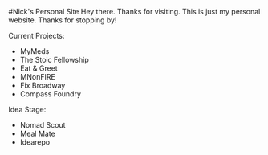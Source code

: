 #Nick's Personal Site
Hey there. Thanks for visiting. This is just my personal website. Thanks for stopping by!

Current Projects:
- MyMeds
- The Stoic Fellowship
- Eat & Greet
- MNonFIRE
- Fix Broadway
- Compass Foundry

Idea Stage:
- Nomad Scout
- Meal Mate
- Idearepo
